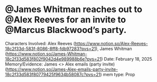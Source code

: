 # @James Whitman reaches out to @Alex Reeves for an invite to @Marcus Blackwood’s party.

Characters Involved: Alex Reeves (https://www.notion.so/Alex-Reeves-18c2f33d-583f-8086-8ff8-fdb97283?pvs=21), James Whitman (https://www.notion.so/James-Whitman-18c2f33d583f802f9042d4e989988b6e?pvs=21)
Date: February 18, 2025
Memory/Evidence: James <> Alex emails (party invite) (https://www.notion.so/James-Alex-emails-party-invite-18c2f33d583f80779425f9634b58087c?pvs=21)
mem type: Prop
